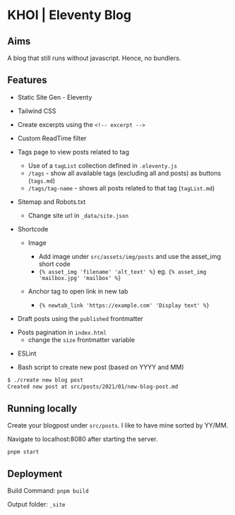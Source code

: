 # KHOI | Eleventy Blog

## Aims

A blog that still runs without javascript. Hence, no bundlers.

## Features

- Static Site Gen - Eleventy

- Tailwind CSS

- Create excerpts using the `<!-- excerpt -->`

- Custom ReadTime filter

* Tags page to view posts related to tag

  - Use of a `tagList` collection defined in `.eleventy.js`
  - `/tags` - show all available tags (excluding all and posts) as buttons (`tags.md`)
  - `/tags/tag-name` - shows all posts related to that tag (`tagList.md`)

* Sitemap and Robots.txt

  - Change site url in `_data/site.json`

* Shortcode

  - Image

    - Add image under `src/assets/img/posts` and use the asset_img short code
    - `{% asset_img 'filename' 'alt_text' %}` eg. `{% asset_img 'mailbox.jpg' 'mailbox' %}`

  - Anchor tag to open link in new tab
    - `{% newtab_link 'https://example.com' 'Display text' %}`

- Draft posts using the `published` frontmatter

* Posts pagination in `index.html`
  - change the `size` frontmatter variable

- ESLint

* Bash script to create new post (based on YYYY and MM)

```bash
$ ./create new blog post
Created new post at src/posts/2021/01/new-blog-post.md
```

## Running locally

Create your blogpost under `src/posts`. I like to have mine sorted by YY/MM.

Navigate to localhost:8080 after starting the server.

```
pnpm start
```

## Deployment

Build Command: `pnpm build`

Output folder: `_site`
